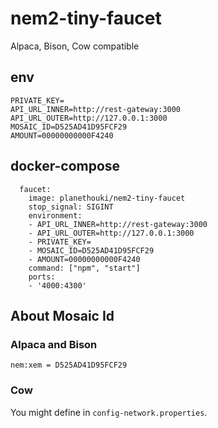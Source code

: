 # nem2-tiny-faucet

Alpaca, Bison, Cow compatible


## env

```
PRIVATE_KEY=
API_URL_INNER=http://rest-gateway:3000
API_URL_OUTER=http://127.0.0.1:3000
MOSAIC_ID=D525AD41D95FCF29
AMOUNT=00000000000F4240
```

## docker-compose

```
  faucet:
    image: planethouki/nem2-tiny-faucet
    stop_signal: SIGINT
    environment:
    - API_URL_INNER=http://rest-gateway:3000
    - API_URL_OUTER=http://127.0.0.1:3000
    - PRIVATE_KEY=
    - MOSAIC_ID=D525AD41D95FCF29
    - AMOUNT=00000000000F4240
    command: ["npm", "start"]
    ports:
    - '4000:4300'
```

## About Mosaic Id

### Alpaca and Bison

```
nem:xem = D525AD41D95FCF29
```

### Cow

You might define in `config-network.properties`.